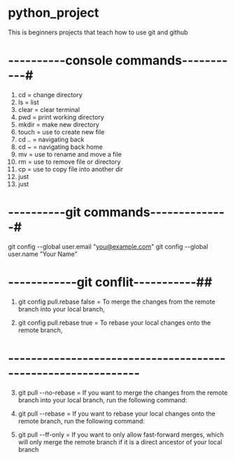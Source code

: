 # python_project
This is beginners projects that teach how to use git and github 


# ----------console commands-----------#
1. cd = change directory
2. ls = list
3. clear = clear terminal
4. pwd = print working directory
5. mkdir = make new directory
6. touch = use to create new file
7. cd .. = navigating back
8. cd ~ = navigating back home
9. mv = use to rename and move a file
10. rm = use to remove file or directory
11. cp = use to copy file into another dir
12. just
13. just


# ----------git commands--------------#
git config --global user.email "you@example.com"
git config --global user.name "Your Name"


# ------------git conflit-----------##
1. git config pull.rebase false = To merge the changes from the remote branch into your local branch, 

2. git config pull.rebase true = To rebase your local changes onto the remote branch,

# ------------------------------------------------------------- #
3. git pull --no-rebase = If you want to merge the changes from the remote branch into your local branch, run the following command:

4. git pull --rebase = If you want to rebase your local changes onto the remote branch, run the following command:

5. git pull --ff-only = If you want to only allow fast-forward merges, which will only merge the remote branch if it is a direct ancestor of your local branch

